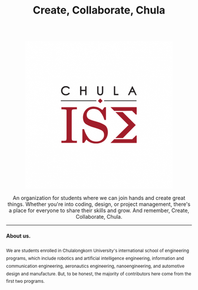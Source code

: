 <h1 align="center">Create, Collaborate, Chula</h1><br>

<p align="center">
  <br>
    <img width="400" height="400"  src="https://raw.githubusercontent.com/isechula/.github/main/profile/logo.png" />
  <br>
</p>

<p align="center">
  An organization for students where we can join hands and create great things. Whether you're into coding, design, or project management, there's a place for everyone to share their skills and grow. And remember, Create, Collaborate, Chula.
</p>

----

#### About us.

<sub>We are students enrolled in Chulalongkorn University's international school of engineering programs, which include robotics and artificial intelligence engineering, information and communication engineering, aeronautics engineering, nanoengineering, and automotive design and manufacture. But, to be honest, the majority of contributors here come from the first two programs.</sub>